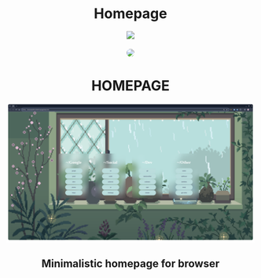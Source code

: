 <h1 align="center">Homepage</h1>

<div align="center">
    <img src="https://skillicons.dev/icons?i=html,css,js" />
</div>
<br>
<div id="social" align=center>
    <img src="https://invidget.switchblade.xyz/r8jWX8ugDd" style="border-radius: 15px;"/><br>
</div>

<h1 align="center">HOMEPAGE</h1>
<img src="./images/image.png" align="center" />
<h2 align="center">Minimalistic homepage for browser</h2>
